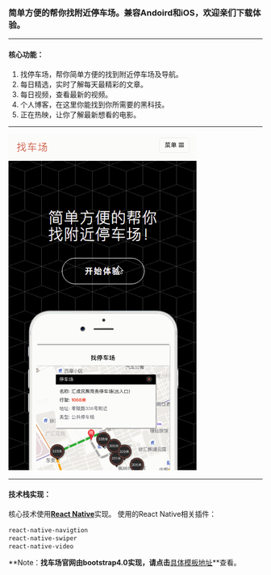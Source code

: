 ### 简单方便的帮你找附近停车场。兼容Andoird和iOS，欢迎亲们下载体验。

---
#### 核心功能：
1. 找停车场，帮你简单方便的找到附近停车场及导航。
2. 每日精选，实时了解每天最精彩的文章。
3. 每日视频，查看最新的视频。
4. 个人博客，在这里你能找到你所需要的黑科技。
5. 正在热映，让你了解最新想看的电影。

---
![](./demo.gif)

---
#### 技术栈实现：
核心技术使用[**React Native**][1]实现。
使用的React Native相关插件：
```
react-native-navigtion
react-native-swiper
react-native-video
```

**Note：**找车场官网由bootstrap4.0实现，请点击**[具体模板地址][2]**查看。


  [1]: https://github.com/facebook/react-native
  [2]: https://startbootstrap.com/template-categories/popular/